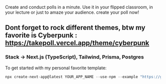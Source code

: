 Create and conduct polls in a minute. Use it in your flipped classroom, in your lecture or just to amaze your audience. create your poll now!

## Dont forget to rock different themes, btw my favorite is Cyberpunk : https://takepoll.vercel.app/theme/cyberpunk

### Stack -> Next.js (TypeScript), Tailwind, Prisma, Postgres

To get started with my personal favorite template: 

```js
npx create-next-app@latest YOUR_APP_NAME --use-npm --example "https://github.com/himanshubhardwaz/nextjs-starter"
```
